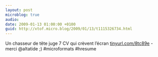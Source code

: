 ```yaml
---
layout: post
microblog: true
audio: 
date: 2009-01-13 01:00:00 +0100
guid: http://xtof.micro.blog/2009/01/13/t1115326734.html
---
```

Un chasseur de tête juge 7 CV qui crèvent l’écran [tinyurl.com/8tc89e](http://tinyurl.com/8tc89e) - merci @altatide ;) #microformats #hresume
